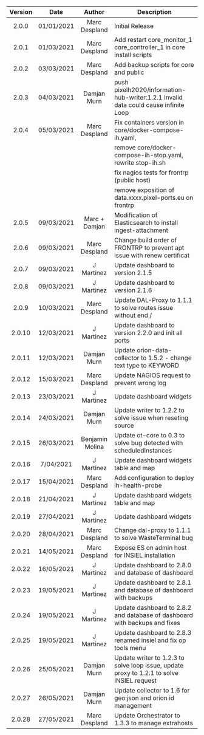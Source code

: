 | Version  | Date       | Author              | Description                                                                         |
|:--------:|:----------:|:-------------------:|-----------------------------------------------------------------------------------|
| 2.0.0    | 01/01/2021 | Marc Despland       | Initial Release   |
| 2.0.1    | 01/03/2021 | Marc Despland       | Add restart core_monitor_1 core_controller_1 in core install scripts   |
| 2.0.2    | 03/03/2021 | Marc Despland       | Add backup scripts for core and public   |
| 2.0.3    | 04/03/2021 | Damjan Murn         | push pixelh2020/information-hub-writer:1.2.1 Invalid data could cause infinite Loop |
| 2.0.4    | 05/03/2021 | Marc Despland       | Fix containers version in core/docker-compose-ih.yaml, 
|          |            |                     | remove core/docker-compose-ih-stop.yaml, rewrite stop-ih.sh |
|          |            |                     | fix nagios tests for frontrp (public host) |
|          |            |                     | remove exposition of data.xxxx.pixel-ports.eu on frontrp |
| 2.0.5    | 09/03/2021 | Marc + Damjan       | Modification of Elasticsearch to install ingest-attachment |
| 2.0.6    | 09/03/2021 | Marc Despland       | Change build order of FRONTRP to prevent apt issue with renew certificat |
| 2.0.7    | 09/03/2021 | J Martinez          | Update dashboard to version 2.1.5 |
| 2.0.8    | 09/03/2021 | J Martinez          | Update dashboard to version 2.1.6 |
| 2.0.9    | 10/03/2021 | Marc Despland       | Update DAL-Proxy to 1.1.1 to solve routes issue without end / |
| 2.0.10   | 12/03/2021 | J Martinez          | Update dashboard to version 2.2.0 and init all ports  |
| 2.0.11   | 12/03/2021 | Damjan Murn         | Update orion-data-collector to 1.5.2 - change text type to KEYWORD |
| 2.0.12   | 15/03/2021 | Marc Despland       | Update NAGIOS request to prevent wrong log |
| 2.0.13   | 23/03/2021 | J Martinez          | Update dashboard widgets |
| 2.0.14   | 24/03/2021 | Damjan Murn         | Update writer to 1.2.2 to solve issue when reseting source |
| 2.0.15   | 26/03/2021 | Benjamin Molina     | Update ot-core to 0.3 to solve bug detected with scheduledInstances |
| 2.0.16   | 7/04/2021  | J Martinez          | Update dashboard widgets table and map |
| 2.0.17   | 15/04/2021 | Marc Despland       | Add configuration to deploy ih-health-probe |
| 2.0.18   | 21/04/2021 | J Martinez          | Update dashboard widgets table and map |
| 2.0.19   | 27/04/2021 | J Martinez          | Update dashboard widgets |
| 2.0.20   | 28/04/2021 | Marc Despland       | Change dal-proxy to 1.1.1 to solve WasteTerminal bug |
| 2.0.21   | 14/05/2021 | Marc Despland       | Expose ES on admin host for INSIEL installation |
| 2.0.22   | 16/05/2021 | J Martinez          | Update dashboard to 2.8.0 and database of dashboard |
| 2.0.23   | 19/05/2021 | J Martinez          | Update dashboard to 2.8.1 and database of dashboard with backups |
| 2.0.24   | 19/05/2021 | J Martinez          | Update dashboard to 2.8.2 and database of dashboard with backups and fixes|
| 2.0.25   | 19/05/2021 | J Martinez          | Update dashboard to 2.8.3 renamed insiel and fix op tools menu|
| 2.0.26   | 25/05/2021 | Damjan Murn         | Update writer to 1.2.3 to solve loop issue, update proxy to 1.2.1 to solve INSIEL request |
| 2.0.27   | 26/05/2021 | Damjan Murn         | Update collector to 1.6 for geo:json and orion id management |
| 2.0.28   | 27/05/2021 | Marc Despland       | Update Orchestrator to 1.3.3 to manage extrahosts |